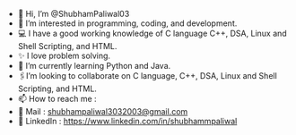 - 👋 Hi, I’m @ShubhamPaliwal03
- 👀 I’m interested in programming, coding, and development.
- 💻 I have a good working knowledge of C language C++, DSA, Linux and Shell Scripting, and HTML.
- ✨ I love problem solving.
- 🌱 I’m currently learning Python and Java.
- 🖇️I’m looking to collaborate on C language, C++, DSA, Linux and Shell Scripting, and HTML.
- 📫 How to reach me :
- 📧 Mail : shubhampaliwal3032003@gmail.com
- 🤝 LinkedIn : https://www.linkedin.com/in/shubhammpaliwal

<!---
ShubhamPaliwal03/ShubhamPaliwal03 is a ✨ special ✨ repository because its `README.md` (this file) appears on your GitHub profile.
You can click the Preview link to take a look at your changes.
--->
